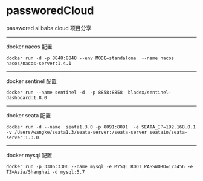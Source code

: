 # passworedCloud
passwored  alibaba cloud 项目分享
****
docker nacos 配置
~~~~
docker run -d -p 8848:8848 --env MODE=standalone  --name nacos  nacos/nacos-server:1.4.1
~~~~
****
docker sentinel 配置
~~~~
docker run --name sentinel -d  -p 8858:8858  bladex/sentinel-dashboard:1.8.0
~~~~
****
docker seata 配置
~~~~
docker run -d --name  seata1.3.0 -p 8091:8091  -e SEATA_IP=192.168.0.1  -v /Users/wangke/seata1.3/seata-server:/seata-server seataio/seata-server:1.3.0
~~~~
****
docker mysql 配置
~~~~
docker run -p 3306:3306 --name mysql -e MYSQL_ROOT_PASSWORD=123456 -e TZ=Asia/Shanghai -d mysql:5.7
~~~~
